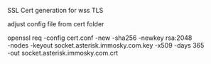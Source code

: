 SSL Cert generation for wss TLS

adjust config file from cert folder

openssl req -config cert.conf -new -sha256 -newkey rsa:2048 \
-nodes -keyout socket.asterisk.immosky.com.key -x509 -days 365 \
-out socket.asterisk.immosky.com.crt



